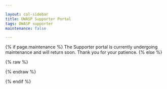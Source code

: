```yaml
---

layout: col-sidebar
title: OWASP Supporter Portal
tags: OWASP supporter
maintenance: false

---
```


<!-- rebuild 6 -->
{% if page.maintenance %}
The Supporter portal is currently undergoing maintenance and will return soon. Thank you for your patience.
{% else %}
<style>
[v-cloak] {display: none}

#member-qr {
  float:right;
  padding: 16px;
}

.label {
  font-weight: bold;
  margin-right: 8px;
}

.info, .multi-info {
  margin-bottom:16px;
  margin-left: 75px;
}

label {
  font-weight: bold;
  margin-right:8px;
}

button {
  margin-right: 16px;
}

.small {
  padding: 2px 8px;
}

.errors {
  padding-bottom: 24px;
  padding-top: 12px;
  border-top: 3px dotted red;
}
.error {
  font-weight:bold;
  color: darkred;
  border-left: 5px solid red;
  padding-left: 8px;
}

.info-section {
  border: 3px solid darkblue;
  border-radius: 8px;
  padding: 8px;
  margin-top: 40px;
}
.section-label {
  margin-top: -20px;
  background: white;
}

.capitalize {
    text-transform: capitalize;
}

.danger-button {
  background-color: #dc3545;
}
</style>

{% raw %}
  <div id="supporter-portal-app" style="margin: 0px" v-cloak>
    <div id="supporter-qr"></div>
    <div id="errors" v-if="errors.length > 0">
      <label>Please correct the following:</label>
      <template v-for="(err, i) in errors">
        <template v-for="(msg, ii) in err">
          <div class="error">{{ msg }}</div>
        </template>
      </template>
    </div>
    <div
      id="supporter-not-found"
      v-if="!supporter_ready && mode == 0 && !loading && !supporter_logged_out"
    >
      No corporate supporter information was found or your support has expired. Please contact
      <a href="mailto:kelly.santalucia@owasp.com"
        ><button class="cta-button">Corporate Supporter Assistance</button></a
      >
      <br />
      If you feel this message is in error, submit a JIRA ticket at
      <a href="/">Supporter Portal Support</a>
    </div>
    <div
      id="supporter-logged-out"
      v-if="supporter_logged_out && mode == 0 && !loading"
    >
      Your session has expired. Please
      <a href="https://supporters.owasp.org/"
        ><button class="cta-button">Log In</button></a
      >
      <br />
    </div>
    <div id="supporter-info" class="info-section" v-if="supporter_ready && mode == 0">
      <h3 class="section-label">Welcome, {{ supporter_data.name }}</h3>
      <br />
      <section v-if="supporter_data['supporter_number']">
        <div class="label">Supporter Number:</div>
        <div class="info">
          {{
              supporter_data.supporter_number.substring(
              supporter_data.supporter_number.lastIndexOf("/") + 1
            )
          }}
        </div>
      </section>
      <section v-else>
        <div class="label">Supporter Number:</div>
        <div class="info">
          Data not found. Contact
          <a href="mailto:kelly.santalucia@owasp.com">Corporate Supporter Assistance</a>
        </div>
      </section>
      <div class="label">Supporter Type:</div>
      <section id="membership" v-if="supporter_data.supporter_type">
        <div class="info">{{ supporter_data.supporter_type }}</div>
        <div class="label">Supporter Membership End:</div>
        <div class="info">{{ supporter_data.supporter_end }}</div>        
      </section>      
    </div>
    <div id="loading" v-if="loading">
      This may take a few moments...
      <button class="cta-button" style="width: 80px; height: 80px">
        <div class="spinner">
          <div class="inner-spinner"></div>
        </div>
      </button>
    </div>
  </div>
{% endraw %}

<script src="https://js.stripe.com/v3"></script>
<script src="https://unpkg.com/vue@2"></script>
<script src="https://unpkg.com/axios/dist/axios.min.js"></script>
<script src="https://cdnjs.cloudflare.com/ajax/libs/lodash.js/4.17.15/lodash.min.js"></script>
<script>
var stripe = Stripe('pk_live_mw0B2kiXQTFkD44liAEI03oT00S5AGfSV3');
window.addEventListener('load', function() {
  new Vue({
    el: '#supporter-portal-app',
    data() {
      return {
        loading: true,
        errors: [],
        supporter_data: null,
        update_interval: null,
        mode: 0,
        saved_data: null,
        supporter_logged_out: false,
        pendingCancellation: false,        
      };
    },
    created: function () {
      if (this.loading) {
        this.getSupporterInfo();        
      } // end if loading
    },
    computed: {
      supporter_ready() {
        return (
          !this.loading &&
          this.supporter_data != null &&
          this.supporter_data.name
        );
      }
    },
    methods: {
      getSupporterInfo: function () {
        const postData = {
            params: {
              authtoken: Cookies.get("CF_Authorization"),
            },
          };
      // for now assuming this is local testing
      this.supporter_data = {}
      this.supporter_data.supporter_type = 'Gold'
      this.supporter_data['name'] = 'Harold Test Data'
      this.supporter_data['supporter_end'] = '2022-02-11'
      this.supporter_data.membership_email = 'harold.blankenship@owasp.com'
      this.supporter_data['supporter_number'] = 'cst_34249829348298439283749'
      this.supporter_data['supporter-qr'] = 'https://owasp.org'
      this.supporter_logged_out = false
      this.loading=false
      // setTimeout(function(membership_data) { 
      //       if(membership_data && membership_data['name']) {
      //           el = kjua({text: membership_data['member_number']});
      //           div = document.getElementById('member-qr');
      //           if(div) {
      //             div.appendChild(el)
      //           }
      //       }
      //   }, 1000, this.membership_data)
      this.saved_data = JSON.parse(JSON.stringify(this.supporter_data))
            //  */
      this.$forceUpdate();
      },
      validate: function () {
        this.errors = [];
        return this.errors.length === 0;
      },
      switchMode: function () {
        this.mode = !this.mode;
        if (this.saved_data) {
          this.supporter_data = JSON.parse(JSON.stringify(this.saved_data));
        }
        this.errors = []; // why doesn't this set errors to empty?
        this.$forceUpdate();
        return false;
      }
    }, // end methods
  }) // end Vue
}, false) // end addEventListener
</script>
{% endif %}
